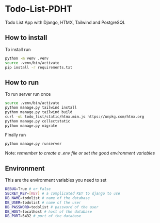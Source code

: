 # Todo-List-PDHT

Todo List App with Django, HTMX, Tailwind and PostgreSQL

## How to install

To install run

```bash
python -m venv .venv
source .venv/bin/activate
pip install -r requirements.txt
```

## How to run

To run server run once

```bash
source .venv/bin/activate
python manage.py tailwind install
python manage.py tailwind build
curl -oL todo_list/static/htmx.min.js https://unpkg.com/htmx.org
python manage.py collectstatic
python manage.py migrate
```

Finally run

```bash
python manage.py runserver
```

Note: _remember to create a .env file or set the good environment variables_

## Environment

This are the environment variables you need to set

```bash
DEBUG=True # or False
SECRET_KEY=[KEY] # a complicated KEY to django to use
DB_NAME=todolist # name of the database
DB_USER=todolist # name of the user
DB_PASSWORD=todolist # password of the user
DB_HOST=localhost # host of the database
DB_PORT=5432 # port of the database
```
